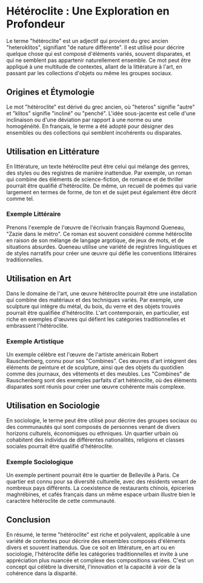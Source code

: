# Hétéroclite : Une Exploration en Profondeur

Le terme "hétéroclite" est un adjectif qui provient du grec ancien "heteroklitos", signifiant "de nature différente". Il est utilisé pour décrire quelque chose qui est composé d'éléments variés, souvent disparates, et qui ne semblent pas appartenir naturellement ensemble. Ce mot peut être appliqué à une multitude de contextes, allant de la littérature à l'art, en passant par les collections d'objets ou même les groupes sociaux. 

## Origines et Étymologie

Le mot "hétéroclite" est dérivé du grec ancien, où "heteros" signifie "autre" et "klitos" signifie "incliné" ou "penché". L'idée sous-jacente est celle d'une inclinaison ou d'une déviation par rapport à une norme ou une homogénéité. En français, le terme a été adopté pour désigner des ensembles ou des collections qui semblent incohérents ou disparates.

## Utilisation en Littérature

En littérature, un texte hétéroclite peut être celui qui mélange des genres, des styles ou des registres de manière inattendue. Par exemple, un roman qui combine des éléments de science-fiction, de romance et de thriller pourrait être qualifié d'hétéroclite. De même, un recueil de poèmes qui varie largement en termes de forme, de ton et de sujet peut également être décrit comme tel.

### Exemple Littéraire

Prenons l'exemple de l'œuvre de l'écrivain français Raymond Queneau, "Zazie dans le métro". Ce roman est souvent considéré comme hétéroclite en raison de son mélange de langage argotique, de jeux de mots, et de situations absurdes. Queneau utilise une variété de registres linguistiques et de styles narratifs pour créer une œuvre qui défie les conventions littéraires traditionnelles.

## Utilisation en Art

Dans le domaine de l'art, une œuvre hétéroclite pourrait être une installation qui combine des matériaux et des techniques variés. Par exemple, une sculpture qui intègre du métal, du bois, du verre et des objets trouvés pourrait être qualifiée d'hétéroclite. L'art contemporain, en particulier, est riche en exemples d'œuvres qui défient les catégories traditionnelles et embrassent l'hétéroclite.

### Exemple Artistique

Un exemple célèbre est l'œuvre de l'artiste américain Robert Rauschenberg, connu pour ses "Combines". Ces œuvres d'art intègrent des éléments de peinture et de sculpture, ainsi que des objets du quotidien comme des journaux, des vêtements et des meubles. Les "Combines" de Rauschenberg sont des exemples parfaits d'art hétéroclite, où des éléments disparates sont réunis pour créer une œuvre cohérente mais complexe.

## Utilisation en Sociologie

En sociologie, le terme peut être utilisé pour décrire des groupes sociaux ou des communautés qui sont composés de personnes venant de divers horizons culturels, économiques ou ethniques. Un quartier urbain où cohabitent des individus de différentes nationalités, religions et classes sociales pourrait être qualifié d'hétéroclite.

### Exemple Sociologique

Un exemple pertinent pourrait être le quartier de Belleville à Paris. Ce quartier est connu pour sa diversité culturelle, avec des résidents venant de nombreux pays différents. La coexistence de restaurants chinois, épiceries maghrébines, et cafés français dans un même espace urbain illustre bien le caractère hétéroclite de cette communauté.

## Conclusion

En résumé, le terme "hétéroclite" est riche et polyvalent, applicable à une variété de contextes pour décrire des ensembles composés d'éléments divers et souvent inattendus. Que ce soit en littérature, en art ou en sociologie, l'hétéroclite défie les catégories traditionnelles et invite à une appréciation plus nuancée et complexe des compositions variées. C'est un concept qui célèbre la diversité, l'innovation et la capacité à voir de la cohérence dans la disparité.